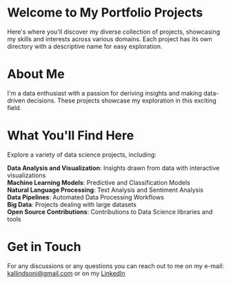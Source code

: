 # Welcome to My Portfolio Projects
Here's where you'll discover my diverse collection of projects, showcasing my skills and interests across various domains. Each project has its own directory with a descriptive name for easy exploration.
# About Me
I'm a data enthusiast with a passion for deriving insights and making data-driven decisions. These projects showcase my exploration in this exciting field.
# What You'll Find Here
Explore a variety of data science projects, including:

**Data Analysis and Visualization**: Insights drawn from data with interactive visualizations<br>
**Machine Learning Models**: Predictive and Classification Models<br>
**Natural Language Processing**: Text Analysis and Sentiment Analysis<br>
**Data Pipelines**: Automated Data Processing Workflows<br>
**Big Data**: Projects dealing with large datasets<br>
**Open Source Contributions**: Contributions to Data Science libraries and tools<br>

# Get in Touch
For any discussions or any questions you can reach out to me on my e-mail: kallindsoni@gmail.com or on my [LinkedIn](https://www.linkedin.com/in/kallindsoni/)
